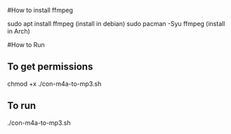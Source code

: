 
#How to install ffmpeg

sudo apt install ffmpeg (install in debian)
sudo pacman -Syu ffmpeg (install in Arch)

#How to Run

## To get permissions 
chmod +x ./con-m4a-to-mp3.sh 

## To run
./con-m4a-to-mp3.sh 

